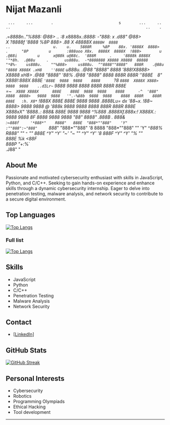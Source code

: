 # Nijat Mazanli


     ...     ...        .                             s        ...     ..      ..                                                            ..    .    
  .=*8888n.."%888:     @88>     ..                   :8      x*8888x.:*8888: -"888:                                                    x .d88"    @88>  
 X    ?8888f '8888     %8P     888>                 .88     X   48888X `8888H  8888                    ..                   u.    u.    5888R     %8P   
 88x. '8888X  8888>     .      "8P         u       :888ooo X8x.  8888X  8888X  !888>        u        .@88i         u      x@88k u@88c.  '888R      .    
'8888k 8888X  '"*8h.  .@88u     .       us888u.  -*8888888 X8888 X8888  88888   "*8%-    us888u.    ""%888>     us888u.  ^"8888""8888"   888R    .@88u  
 "8888 X888X .xH8    ''888E`  u888u. .@88 "8888"   8888    '*888!X8888> X8888  xH8>   .@88 "8888"     '88%   .@88 "8888"   8888  888R    888R   ''888E` 
   `8" X888!:888X      888E  `'888E  9888  9888    8888      `?8 `8888  X888X X888>   9888  9888    ..dILr~` 9888  9888    8888  888R    888R     888E  
  =~`  X888 X888X      888E    888E  9888  9888    8888      -^  '888"  X888  8888>   9888  9888   '".-%88b  9888  9888    8888  888R    888R     888E  
   :h. X8*` !888X      888E    888E  9888  9888   .8888Lu=    dx '88~x. !88~  8888>   9888  9888    @  '888k 9888  9888    8888  888R    888R     888E  
  X888xX"   '8888..:   888&    888E  9888  9888   ^%888*    .8888Xf.888x:!    X888X.: 9888  9888   8F   8888 9888  9888   "*88*" 8888"  .888B .   888&  
:~`888f     '*888*"    R888"   888E  "888*""888"    'Y"    :""888":~"888"     `888*"  "888*""888" '8    8888 "888*""888"    ""   'Y"    ^*888%    R888" 
    ""        `"`       ""     888E   ^Y"   ^Y'                "~'    "~        ""     ^Y"   ^Y'  '8    888F  ^Y"   ^Y'                   "%       ""   
                               888E                                                                %k  <88F                                             
                               888P                                                                 "+:*%`                                              
                             .J88" "                                                                                                                    


## About Me
Passionate and motivated cybersecurity enthusiast with skills in JavaScript, Python, and C/C++. Seeking to gain hands-on experience and enhance skills through a dynamic cybersecurity internship. Eager to delve into penetration testing, malware analysis, and network security to contribute to a secure digital environment.

## Top Languages
[![Top Langs](https://github-readme-stats.vercel.app/api/top-langs/?username=nijatmazanli&theme=onedark)](https://github.com/nijatmazanli/)

### Full list
[![Top Langs](https://github-readme-stats.vercel.app/api/top-langs/?username=anuraghazra&layout=pie&theme=onedark&count=10)](https://github.com/nijatmazanli)
## Skills
- JavaScript
- Python
- C/C++
- Penetration Testing
- Malware Analysis
- Network Security

## Contact
- [[LinkedIn](https://www.linkedin.com/in/nicatmazanli/)]

## GitHub Stats
[![GitHub Streak](https://github-readme-streak-stats.herokuapp.com?user=nijatmazanli&theme=travelers-theme&hide_border=true&card_width=600)](https://git.io/streak-stats)

## Personal Interests
- Cybersecurity
- Robotics
- Programming Olympiads
- Ethical Hacking
- Tool development
  
---
